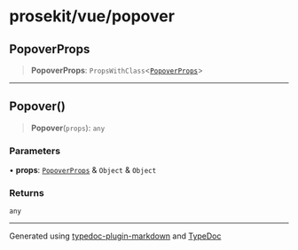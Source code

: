 # prosekit/vue/popover

<a id="PopoverProps" name="PopoverProps"></a>

## PopoverProps

> **PopoverProps**: `PropsWithClass`\<[`PopoverProps`](../lit/popover.md#PopoverProps)\>

***

<a id="Popover" name="Popover"></a>

## Popover()

> **Popover**(`props`): `any`

### Parameters

• **props**: [`PopoverProps`](../lit/popover.md#PopoverProps) & `Object` & `Object`

### Returns

`any`

***

Generated using [typedoc-plugin-markdown](https://www.npmjs.com/package/typedoc-plugin-markdown) and [TypeDoc](https://typedoc.org/)
